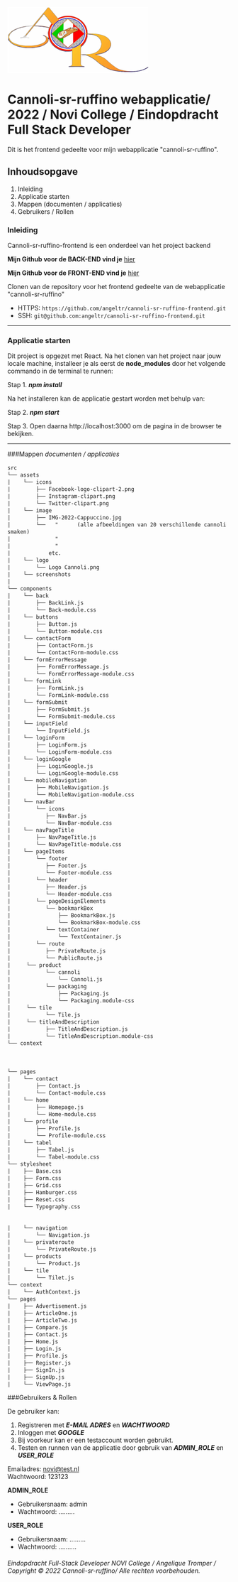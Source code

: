 ![cannoli-sr-ruffino](src/assets/logo/Logo%20Cannoli.png "cannoli-sr-ruffino logo")

# Cannoli-sr-ruffino webapplicatie/ 2022 / Novi College / Eindopdracht Full Stack Developer
Dit is het frontend gedeelte voor mijn webapplicatie "cannoli-sr-ruffino".

## Inhoudsopgave
1. Inleiding
2. Applicatie starten
3. Mappen (documenten / applicaties)
4. Gebruikers / Rollen

### Inleiding
Cannoli-sr-ruffino-frontend is een onderdeel van het project backend

**Mijn Github voor de BACK-END vind je**  [hier](https://github.com/Angeltromper/cannoli-sr-ruffino-backend)

**Mijn Github voor de FRONT-END vind je** [hier](https://github.com/Angeltromper/cannoli-sr-ruffino-frontend)

Clonen van de repository voor het frontend gedeelte van de webapplicatie "cannoli-sr-ruffino"
- HTTPS: `https://github.com/angeltr/cannoli-sr-ruffino-frontend.git`
- SSH:   `git@github.com:angeltr/cannoli-sr-ruffino-frontend.git` 

---

### Applicatie starten

Dit project is opgezet met React.
Na het clonen van het project naar jouw locale machine, installeer je als eerst de **node_modules** 
door het volgende commando in de terminal te runnen:

Stap 1.
***npm install*** 

Na het installeren kan de applicatie gestart worden met behulp van:

Stap 2. 
***npm start*** 

Stap 3.
Open daarna http://localhost:3000 om de pagina in de browser te bekijken. 

---
   
###Mappen
*documenten / applicaties*

```
src
└── assets
|    └── icons
|        ├── Facebook-logo-clipart-2.png
|        ├── Instagram-clipart.png
|        └── Twitter-clipart.png 
|    └── image
|        ├── IMG-2022-Cappuccino.jpg
|        └──   "      (alle afbeeldingen van 20 verschillende cannoli smaken)
|              "              
|              "             
|            etc.
|    └── logo    
|        └── Logo Cannoli.png
|    └── screenshots     
|   
└── components
|    └── back
|        ├── BackLink.js
|        └── Back-module.css   
|    └── buttons
|        ├── Button.js
|        └── Button-module.css   
|    └── contactForm
|        ├── ContactForm.js
|        └── ContactForm-module.css    
|    └── formErrorMessage
|        ├── FormErrorMessage.js
|        └── FormErrorMessage-module.css    
|    └── formLink
|        ├── FormLink.js
|        └── FormLink-module.css
|    └── formSubmit
|        ├── FormSubmit.js
|        └── FormSubmit-module.css
|    └── inputField
|        └── InputField.js
|    └── loginForm
|        ├── LoginForm.js
|        └── LoginForm-module.css
|    └── loginGoogle
|        ├── LoginGoogle.js
|        └── LoginGoogle-module.css
|    └── mobileNavigation
|        ├── MobileNavigation.js
|        └── MobileNavigation-module.css
|    └── navBar
|        └── icons
|           ├── NavBar.js
|           └── NavBar-module.css
|    └── navPageTitle
|        ├── NavPageTitle.js
|        └── NavPageTitle-module.css
|    └── pageItems
|        └── footer
|           ├── Footer.js
|           └── Footer-module.css
|        └── header
|           ├── Header.js
|           └── Header-module.css
|        └── pageDesignElements
|           └── bookmarkBox
|               ├── BookmarkBox.js
|               └── BookmarkBox-module.css
|           └── textContainer
|               └── TextContainer.js
|        └── route
|           ├── PrivateRoute.js
|           └── PublicRoute.js
|     └── product
|           └── cannoli
|               └── Cannoli.js
|           └── packaging
|               ├── Packaging.js
|               └── Packaging.module-css
|     └── tile
|           └── Tile.js
|     └── titleAndDescription
|           ├── TitleAndDescription.js
|           └── TitleAndDescription.module-css
└── context



└── pages
|    └── contact
|        ├── Contact.js
|        └── Contact-module.css
|    └── home
|        ├── Homepage.js
|        └── Home-module.css
|    └── profile
|        ├── Profile.js
|        └── Profile-module.css
|    └── tabel
|        ├── Tabel.js
|        └── Tabel-module.css
└── stylesheet
|    ├── Base.css
|    ├── Form.css
|    ├── Grid.css
|    ├── Hamburger.css
|    ├── Reset.css
|    └── Typography.css


|    └── navigation
|        └── Navigation.js
|    └── privateroute
|        └── PrivateRoute.js
|    └── products
|        └── Product.js
|    └── tile
|        └── Tilet.js  
└── context  
|    └── AuthContext.js
└── pages
|    ├── Advertisement.js
|    ├── ArticleOne.js
|    ├── ArticleTwo.js
|    ├── Compare.js
|    ├── Contact.js   
|    ├── Home.js   
|    ├── Login.js 
|    ├── Profile.js    
|    ├── Register.js   
|    ├── SignIn.js 
|    ├── SignUp.js    
|    └── ViewPage.js

```

###Gebruikers & Rollen

De gebruiker kan:

1. Registreren met ***E-MAIL ADRES*** en ***WACHTWOORD***
2. Inloggen met ***GOOGLE***
3. Bij voorkeur kan er een testaccount worden gebruikt.
4. Testen en runnen van de applicatie door gebruik van ***ADMIN_ROLE*** en ***USER_ROLE*** 

Emailadres: novi@test.nl  
Wachtwoord: 123123

**ADMIN_ROLE**
- Gebruikersnaam: admin
- Wachtwoord: ......... 

**USER_ROLE**
- Gebruikersnaam: .........
- Wachtwoord: ..........




###### Eindopdracht Full-Stack Developer NOVI College / Angelique Tromper / Copyright © 2022 Cannoli-sr-ruffino/ Alle rechten voorbehouden.
